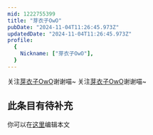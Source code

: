 ```yaml
---
mid: 1222755399
title: "芽衣子OwO"
pubDate: "2024-11-04T11:26:45.973Z"
updatedDate: "2024-11-04T11:26:45.973Z"
profile:
  {
    Nickname: ["芽衣子OwO"],
  }
---
```


关注[芽衣子OwO](https://space.bilibili.com/1222755399)谢谢喵~ 关注[芽衣子OwO](https://space.bilibili.com/1222755399)谢谢喵~

## 此条目有待补充
你可以在[这里](https://github.com/Yuhanawa/VTuber.ICU/edit/master/src/content/v/芽衣子OwO/index.md)编辑本文

